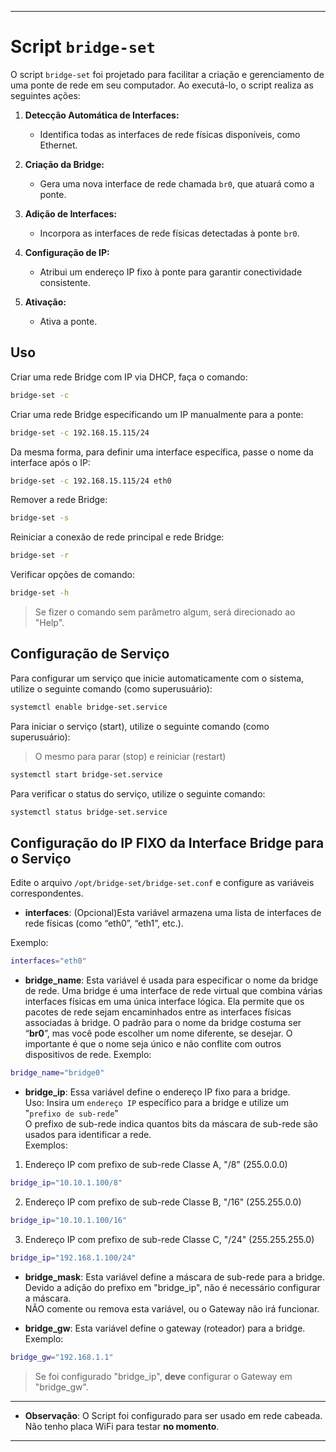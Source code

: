 
---

# Script `bridge-set`

O script `bridge-set` foi projetado para facilitar a criação e gerenciamento de uma ponte de rede em seu computador. Ao executá-lo, o script realiza as seguintes ações:

1. **Detecção Automática de Interfaces:**
   - Identifica todas as interfaces de rede físicas disponíveis, como Ethernet.

2. **Criação da Bridge:**
   - Gera uma nova interface de rede chamada `br0`, que atuará como a ponte.

3. **Adição de Interfaces:**
   - Incorpora as interfaces de rede físicas detectadas à ponte `br0`.

4. **Configuração de IP:**
   - Atribui um endereço IP fixo à ponte para garantir conectividade consistente.

5. **Ativação:**
   - Ativa a ponte.

## Uso

Criar uma rede Bridge com IP via DHCP, faça o comando:

```bash
bridge-set -c
```

Criar uma rede Bridge especificando um IP manualmente para a ponte:

```bash
bridge-set -c 192.168.15.115/24
```

Da mesma forma, para definir uma interface específica, passe o nome da interface após o IP:

```bash
bridge-set -c 192.168.15.115/24 eth0
```

Remover a rede Bridge:

```bash
bridge-set -s
```

Reiniciar a conexão de rede principal e rede Bridge:

```bash
bridge-set -r
```

Verificar opções de comando:

```bash
bridge-set -h
```

>Se fizer o comando sem parâmetro algum, será direcionado ao "Help".

## Configuração de Serviço

Para configurar um serviço que inicie automaticamente com o sistema, utilize o seguinte comando (como superusuário):

```bash
systemctl enable bridge-set.service
```
Para iniciar o serviço (start), utilize o seguinte comando (como superusuário):
>O mesmo para parar (stop) e reiniciar (restart)

```bash
systemctl start bridge-set.service
```

Para verificar o status do serviço, utilize o seguinte comando:

```bash
systemctl status bridge-set.service
```

## Configuração do IP FIXO da Interface Bridge para o Serviço

Edite o arquivo `/opt/bridge-set/bridge-set.conf` e configure as variáveis correspondentes.

- **interfaces**: (Opcional)Esta variável armazena uma lista de interfaces de rede físicas (como “eth0”, “eth1”, etc.).

Exemplo:
```bash
interfaces="eth0"
```

- **bridge_name**: Esta variável é usada para especificar o nome da bridge de rede.
Uma bridge é uma interface de rede virtual que combina várias interfaces físicas em uma única interface lógica.
Ela permite que os pacotes de rede sejam encaminhados entre as interfaces físicas associadas à bridge.
O padrão para o nome da bridge costuma ser “**br0**”, mas você pode escolher um nome diferente, se desejar.
O importante é que o nome seja único e não conflite com outros dispositivos de rede.
Exemplo:
```bash
bridge_name="bridge0"
```
- **bridge_ip**: Essa variável define o endereço IP fixo para a bridge.  
Uso: Insira um `endereço IP` específico para a bridge e utilize um "`prefixo de sub-rede`"  
O prefixo de sub-rede indica quantos bits da máscara de sub-rede são usados para identificar a rede.  
Exemplos:  
1) Endereço IP com prefixo de sub-rede Classe A, "/8" (255.0.0.0)
```bash
bridge_ip="10.10.1.100/8"
```
2) Endereço IP com prefixo de sub-rede Classe B, "/16" (255.255.0.0)  
```bash
bridge_ip="10.10.1.100/16"
```

3) Endereço IP com prefixo de sub-rede Classe C, "/24" (255.255.255.0)  
```bash
bridge_ip="192.168.1.100/24"
```

- **bridge_mask**: Esta variável define a máscara de sub-rede para a bridge.  
Devido a adição do prefixo em "bridge_ip", não é necessário configurar a máscara.  
NÃO comente ou remova esta variável, ou o Gateway não irá funcionar.  

- **bridge_gw**: Esta variável define o gateway (roteador) para a bridge.  
Exemplo:  
```bash
bridge_gw="192.168.1.1"  
```
>Se foi configurado "bridge_ip", **deve** configurar o Gateway em "bridge_gw".  

---
- **Observação**: O Script foi configurado para ser usado em rede cabeada. Não tenho placa WiFi para testar **no momento**.  
___
